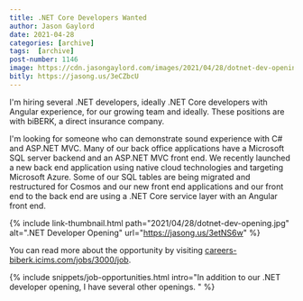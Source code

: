```yaml
---
title: .NET Core Developers Wanted
author: Jason Gaylord
date: 2021-04-28
categories: [archive]
tags:  [archive]
post-number: 1146
image: https://cdn.jasongaylord.com/images/2021/04/28/dotnet-dev-opening.jpg
bitly: https://jasong.us/3eCZbcU
---
```


I'm hiring several .NET developers, ideally .NET Core developers with Angular experience, for our growing team and ideally. These positions are with biBERK, a direct insurance company. 

I'm looking for someone who can demonstrate sound experience with C# and ASP.NET MVC. Many of our back office applications have a Microsoft SQL server backend and an ASP.NET MVC front end. We recently launched a new back end application using native cloud technologies and targeting Microsoft Azure. Some of our SQL tables are being migrated and restructured for Cosmos and our new front end applications and our front end to the back end are using a .NET Core service layer with an Angular front end. 

{% include link-thumbnail.html path="2021/04/28/dotnet-dev-opening.jpg" alt=".NET Developer Opening" url="https://jasong.us/3etNS6w" %}

You can read more about the opportunity by visiting [careers-biberk.icims.com/jobs/3000/job](https://jasong.us/3etNS6w).

{% include snippets/job-opportunities.html intro="In addition to our .NET developer opening, I have several other openings. " %}